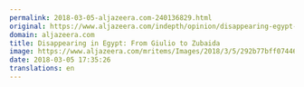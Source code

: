 ```yaml
---
permalink: 2018-03-05-aljazeera.com-240136829.html
original: https://www.aljazeera.com/indepth/opinion/disappearing-egypt-giulio-zubaida-180305134303447.html
domain: aljazeera.com
title: Disappearing in Egypt: From Giulio to Zubaida
image: https://www.aljazeera.com/mritems/Images/2018/3/5/292b77bff0744607bc6dd6c7cde56271_18.jpg
date: 2018-03-05 17:35:26
translations: en
---
```


